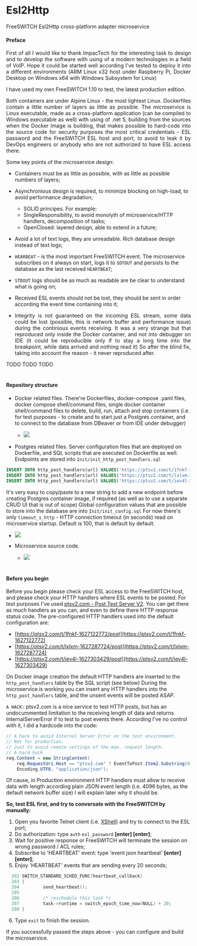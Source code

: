 # Esl2Http
FreeSWITCH Esl2Http cross-platform adapter microservice

#### Preface
<p align="justify">
First of all I would like to thank ImpacTech for the interesting task to design and to develop the software with using of a modern technologies in a field of VoIP. Hope it could be started well according I've tested to deploy it into a different environments (ARM Linux x32 host under Raspberry Pi, Docker Desktop on Windows x64 with Windows Subsystem for Linux)
</p>

I have used my own FreeSWITCH 1.10 to test, the latest production edition.

<p align="justify">
Both containers are under Alpine Linux - the most lightest Linux. Dockerfiles contain a little number of layers as little as possible. The microservice is Linux executable, made as a cross-platform application (can be compiled to Windows executable as well) with using of .net 5, building from the sources when the Docker Image is building, that makes possible to hard-code into the source code for security purposes the most critical credentials - ESL password and the FreeSWITCH ESL host and port, to avoid to leak it by DevOps engineers or anybody who are not authorized to have ESL access there.
</p>

Some key points of the microservice design:
- Containers must be as little as possible, with as little as possible numbers of layers;
- Asynchronious design is required, to minimize blocking on high-load, to avoid performance degradation;

  - SOLID principes. For example:
  - SingleResponsibility, to avoid monolyth of microservice/HTTP handlers, decomposition of tasks;
  - OpenClosed: layered design, able to extend in a future;
  
 - Avoid a lot of text logs, they are unreadable. Rich database design instead of text logs;
 - `HEARBEAT` - is the most important FreeSWITCH event. The microservice subscribes on it always on start, logs it to `SDTOUT` and persists to the database as the last received `HEARTBEAT`;
 - `STDOUT` logs should be as much as readable are be clear to understand what is going on;
 - Received ESL events should not be lost, they should be sent in order according the event time containing into it;
 - <p align="justify">Integrity is not guaranteed on the incoming ESL stream, some data could be lost (possible, this is network buffer and performance issue) during the continious events receiving. It was a very strange but that reproduced only inside the Docker container, and not into debugger on IDE (it could be reproducible only if to stay a long time into the breakpoint, while data arrived and nothing read it) So after the blind fix, taking into account the reason - it never reproduced after.</p>


TODO TODO TODO
#
#### Repository structure

- Docker related files. There're Dockerfiles, docker-compose .yaml files, docker compose shell/command files, single docker container shell/command files to delete, build, run, attach and stop containers (i.e. for test purposes - to create and to start just a Postgres container, and to connect to the database from DBeaver or from IDE under debugger)
  - ![](ProjectFiles/README-docker.png)
 
- Postgres related files. Server configuration files that are deployed on Dockerfile, and SQL scripts that are executed on Dockerfile as well. Endpoints are stored into `Init/init_http_post_handlers.sql`
```sql
INSERT INTO http_post_handlers(url) VALUES('https://ptsv2.com/t/1fnkf-1627122772/post');
INSERT INTO http_post_handlers(url) VALUES('https://ptsv2.com/t/lxlxm-1627287724/post');
INSERT INTO http_post_handlers(url) VALUES('https://ptsv2.com/t/iev4l-1627303429/post');
```
It's very easy to copy/paste to a new string to add a new endpoint before creating Postgres container image, if required (as well as to use a separate CRUD UI that is out of scope) Global configuration values that are possible to store into the database are into `Init/init_config.sql` For now there's only `timeout_s_http` - HTTP connection timeout (in seconds) read on microservice startup. Default is 100, that is default by default.
  - ![](ProjectFiles/README-postgres.png)
 
- Microservice source code.
  - ![](ProjectFiles/README-private.png)

#
#### Before you begin

Before you begin please check your ESL access to the FreeSWITCH host, and please check your HTTP handlers where ESL events to be posted. For test purposes I've used [ptsv2.com - Post Test Server V2](https://ptsv2.com/). You can get there as much handlers as you can, and even to define there HTTP response status code. The pre-configured HTTP handlers used into the default configuration are:

- [https://ptsv2.com/t/1fnkf-1627122772/post](https://ptsv2.com/t/1fnkf-1627122772)
- [https://ptsv2.com/t/lxlxm-1627287724/post](https://ptsv2.com/t/lxlxm-1627287724)
- [https://ptsv2.com/t/iev4l-1627303429/post](https://ptsv2.com/t/iev4l-1627303429)

On Docker image creation the default HTTP handlers are inserted to the `http_post_handlers` table by the SQL script (see below)
During the microservice is working you can insert any HTTP handlers into the `http_post_handlers` table, and the unsent events will be posted ASAP.

`A HACK:` ptsv2.com is a nice service to test HTTP posts, but has an undocummented limitation to the receiving length of data and returns InternalServerError if to test to post events there. According I've no control with it, I did a hardcode into the code:
```c#
// A hack to avoid Internal Server Error on the test environment.
// Not for production.
// Just to avoid remote settings of the max. request length.
// A hard hack
req.Content = new StringContent(
    req.RequestUri.Host == "ptsv2.com" ? EventToPost.Item2.Substring(0, 1500) : EventToPost.Item2,
    Encoding.UTF8, "application/json");
```
Of cause, in Production environment HTTP handlers must allow to receive data with length according plain JSON event length (i.e. 4096 bytes, as the default network buffer size)
I will explain later why it should be.

**So, test ESL first, and try to conversate with the FreeSWITCH by manually:**

1. Open you favorite Telnet client (i.e. [XShell](https://www.netsarang.com/en/free-for-home-school/)) and try to connect to the ESL port;
2. Do authorization: type `auth` `esl_password` **[enter] [enter]**;
3. Wait for positive response or FreeSWITCH will terminate the session on wrong password / ACL rules;
4. Subscribe to 'HEARTBEAT' event: type 'event json heartbeat' **[enter] [enter]**;
5. Enjoy 'HEARTBEAT' events that are sending every 20 seconds;
```c
  202 SWITCH_STANDARD_SCHED_FUNC(heartbeat_callback)
  203 {
  204         send_heartbeat();
  205 
  206         /* reschedule this task */
  207         task->runtime = switch_epoch_time_now(NULL) + 20;
  208 }
```
6. Type `exit` to finish the session.

If you successfully passed the steps above - you can configure and build the microservice.
